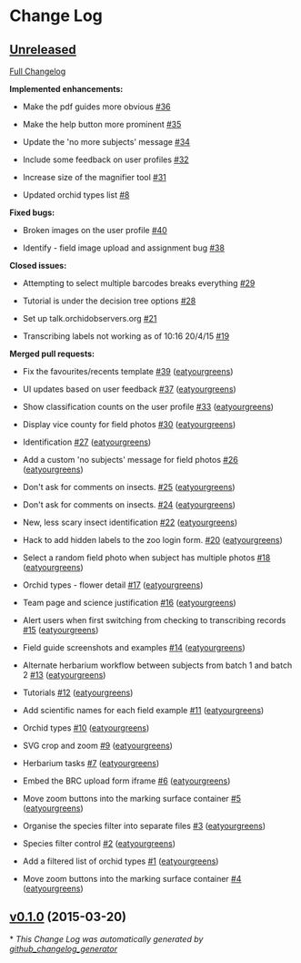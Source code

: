 # Change Log

## [Unreleased](https://github.com/zooniverse/Orchids/tree/HEAD)

[Full Changelog](https://github.com/zooniverse/Orchids/compare/v0.1.0...HEAD)

**Implemented enhancements:**

- Make the pdf guides more obvious [\#36](https://github.com/zooniverse/Orchids/issues/36)

- Make the help button more prominent [\#35](https://github.com/zooniverse/Orchids/issues/35)

- Update the 'no more subjects' message [\#34](https://github.com/zooniverse/Orchids/issues/34)

- Include some feedback on user profiles [\#32](https://github.com/zooniverse/Orchids/issues/32)

- Increase size of the magnifier tool [\#31](https://github.com/zooniverse/Orchids/issues/31)

- Updated orchid types list [\#8](https://github.com/zooniverse/Orchids/issues/8)

**Fixed bugs:**

- Broken images on the user profile [\#40](https://github.com/zooniverse/Orchids/issues/40)

- Identify - field image upload and assignment bug [\#38](https://github.com/zooniverse/Orchids/issues/38)

**Closed issues:**

- Attempting to select multiple barcodes breaks everything [\#29](https://github.com/zooniverse/Orchids/issues/29)

- Tutorial is under the decision tree options [\#28](https://github.com/zooniverse/Orchids/issues/28)

- Set up talk.orchidobservers.org [\#21](https://github.com/zooniverse/Orchids/issues/21)

- Transcribing labels not working as of 10:16 20/4/15 [\#19](https://github.com/zooniverse/Orchids/issues/19)

**Merged pull requests:**

- Fix the favourites/recents template [\#39](https://github.com/zooniverse/Orchids/pull/39) ([eatyourgreens](https://github.com/eatyourgreens))

- UI updates based on user feedback [\#37](https://github.com/zooniverse/Orchids/pull/37) ([eatyourgreens](https://github.com/eatyourgreens))

- Show classification counts on the user profile [\#33](https://github.com/zooniverse/Orchids/pull/33) ([eatyourgreens](https://github.com/eatyourgreens))

- Display vice county for field photos [\#30](https://github.com/zooniverse/Orchids/pull/30) ([eatyourgreens](https://github.com/eatyourgreens))

- Identification [\#27](https://github.com/zooniverse/Orchids/pull/27) ([eatyourgreens](https://github.com/eatyourgreens))

- Add a custom 'no subjects' message for field photos [\#26](https://github.com/zooniverse/Orchids/pull/26) ([eatyourgreens](https://github.com/eatyourgreens))

- Don't ask for comments on insects. [\#25](https://github.com/zooniverse/Orchids/pull/25) ([eatyourgreens](https://github.com/eatyourgreens))

- Don't ask for comments on insects. [\#24](https://github.com/zooniverse/Orchids/pull/24) ([eatyourgreens](https://github.com/eatyourgreens))

- New, less scary insect identification [\#22](https://github.com/zooniverse/Orchids/pull/22) ([eatyourgreens](https://github.com/eatyourgreens))

- Hack to add hidden labels to the zoo login form. [\#20](https://github.com/zooniverse/Orchids/pull/20) ([eatyourgreens](https://github.com/eatyourgreens))

- Select a random field photo when subject has multiple photos [\#18](https://github.com/zooniverse/Orchids/pull/18) ([eatyourgreens](https://github.com/eatyourgreens))

- Orchid types - flower detail [\#17](https://github.com/zooniverse/Orchids/pull/17) ([eatyourgreens](https://github.com/eatyourgreens))

- Team page and science justification [\#16](https://github.com/zooniverse/Orchids/pull/16) ([eatyourgreens](https://github.com/eatyourgreens))

- Alert users when first switching from checking to transcribing records [\#15](https://github.com/zooniverse/Orchids/pull/15) ([eatyourgreens](https://github.com/eatyourgreens))

- Field guide screenshots and examples [\#14](https://github.com/zooniverse/Orchids/pull/14) ([eatyourgreens](https://github.com/eatyourgreens))

- Alternate herbarium workflow between subjects from batch 1 and batch 2 [\#13](https://github.com/zooniverse/Orchids/pull/13) ([eatyourgreens](https://github.com/eatyourgreens))

- Tutorials [\#12](https://github.com/zooniverse/Orchids/pull/12) ([eatyourgreens](https://github.com/eatyourgreens))

- Add scientific names for each field example [\#11](https://github.com/zooniverse/Orchids/pull/11) ([eatyourgreens](https://github.com/eatyourgreens))

- Orchid types [\#10](https://github.com/zooniverse/Orchids/pull/10) ([eatyourgreens](https://github.com/eatyourgreens))

- SVG crop and zoom [\#9](https://github.com/zooniverse/Orchids/pull/9) ([eatyourgreens](https://github.com/eatyourgreens))

- Herbarium tasks [\#7](https://github.com/zooniverse/Orchids/pull/7) ([eatyourgreens](https://github.com/eatyourgreens))

- Embed the BRC upload form iframe [\#6](https://github.com/zooniverse/Orchids/pull/6) ([eatyourgreens](https://github.com/eatyourgreens))

- Move zoom buttons into the marking surface container [\#5](https://github.com/zooniverse/Orchids/pull/5) ([eatyourgreens](https://github.com/eatyourgreens))

- Organise the species filter into separate files [\#3](https://github.com/zooniverse/Orchids/pull/3) ([eatyourgreens](https://github.com/eatyourgreens))

- Species filter control [\#2](https://github.com/zooniverse/Orchids/pull/2) ([eatyourgreens](https://github.com/eatyourgreens))

- Add a filtered list of orchid types [\#1](https://github.com/zooniverse/Orchids/pull/1) ([eatyourgreens](https://github.com/eatyourgreens))

- Move zoom buttons into the marking surface container [\#4](https://github.com/zooniverse/Orchids/pull/4) ([eatyourgreens](https://github.com/eatyourgreens))

## [v0.1.0](https://github.com/zooniverse/Orchids/tree/v0.1.0) (2015-03-20)



\* *This Change Log was automatically generated by [github_changelog_generator](https://github.com/skywinder/Github-Changelog-Generator)*